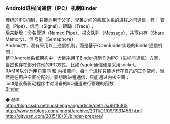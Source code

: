### Android进程间通信（IPC）机制Binder  
传统的IPC机制，只能适用于父子、兄弟之间的亲属关系的进程之间通信，有：
管道（Pipe）、信号（Signal）、跟踪（Trace）；  
后来新增：命名管道（Named Pipe）、报文队列（Message）、共享内存（Share Memory）、信号量（Semaphore）  
Android并，没有采用以上通信机制，而是基于OpenBinder实现的Binder通信机制；  
整个Android系统架构中，大量采用了Binder机制作为IPC（进程间通信）方案，当然也存在部分其他的IPC方式，比如Zygote通信便是采用socket。  
RAM可以分为用户空间 和 内核空间，每一个进程只能运行在自己的工作空间，当然是在用户空间分配的，要想跨进程通信，只能通过内核空间；  
ioctl是设备驱动程序中对设备的I/O通道进行管理的函数  
[Binder](Binder/Binder.md)    

◆ 参考  
http://blog.csdn.net/luoshengyang/article/details/6618363  
http://www.cnblogs.com/innost/archive/2011/01/09/1931456.html  
http://gityuan.com/2015/10/31/binder-prepare/  



